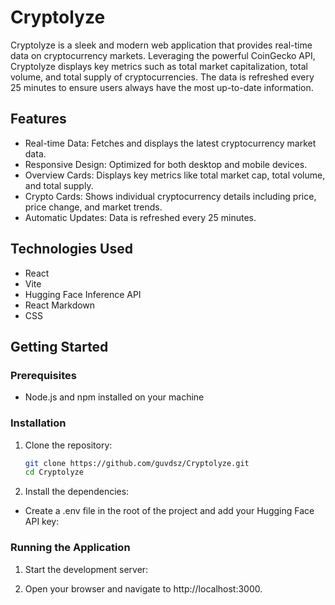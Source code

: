 # Cryptolyze

Cryptolyze is a sleek and modern  web application that provides real-time data on cryptocurrency markets. Leveraging the powerful CoinGecko API, Cryptolyze displays key metrics such as total market capitalization, total volume, and total supply of cryptocurrencies. The data is refreshed every 25 minutes to ensure users always have the most up-to-date information.


## Features

- Real-time Data: Fetches and displays the latest cryptocurrency market data.
- Responsive Design: Optimized for both desktop and mobile devices.
- Overview Cards: Displays key metrics like total market cap, total volume, and total supply.
- Crypto Cards: Shows individual cryptocurrency details including price, price change, and market trends.
- Automatic Updates: Data is refreshed every 25 minutes.

## Technologies Used

- React
- Vite
- Hugging Face Inference API
- React Markdown
- CSS

## Getting Started

### Prerequisites

- Node.js and npm installed on your machine

### Installation

1. Clone the repository:

   ```sh
   git clone https://github.com/guvdsz/Cryptolyze.git
   cd Cryptolyze
   
2. Install the dependencies:

- Create a .env file in the root of the project and add your Hugging Face API key:

### Running the Application

1. Start the development server:

2. Open your browser and navigate to http://localhost:3000.
